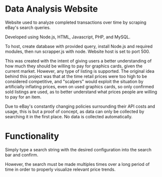 # Data Analysis Website

Website used to analyze completed transactions over time by scraping eBay's search queries.

Developed using Node.js, HTML, Javascript, PHP, and MySQL.

To host, create database with provided query, install Node.js and required modules, then run scrapper.js with node. Website host is set to port 500.

This was created with the intent of giving users a better understanding of how much they should be willing to pay for graphics cards, given the current market. However, any type of listing is supported. The original idea behind this project was that at the time retail prices were too high to be considered competitive, and "scalpers" would exploit the situation by artificially inflating prices, even on used graphics cards, so only confirmed sold listings are used, as to better understand what prices people are willing to pay for an item.

Due to eBay's constantly changing policies surrounding their API costs and usage, this is but a proof of concept, as data can only be collected by searching it in the first place. No data is collected automatically.

# Functionality

Simply type a search string with the desired configuration into the search bar and confirm.

However, the search must be made multiples times over a long period of time in order to properly visualize relevant price trends.
